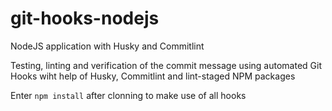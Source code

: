 # git-hooks-nodejs
NodeJS application with Husky and Commitlint

Testing, linting and verification of the commit message using automated Git Hooks wiht help of Husky, Commitlint and lint-staged NPM packages

Enter `npm install` after clonning to make use of all hooks
